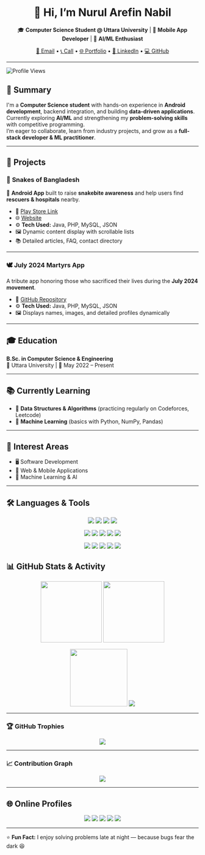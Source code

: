 <h1 align="center">👋 Hi, I’m Nurul Arefin Nabil</h1>

<p align="center">
🎓 <b>Computer Science Student @ Uttara University</b> | 📱 <b>Mobile App Developer</b> | 🌱 <b>AI/ML Enthusiast</b>  
</p>

<p align="center">
<a href="mailto:nurularefinnabil@gmail.com">📧 Email</a> • 
<a href="tel:+8801881196146">📞 Call</a> • 
<a href="https://arefin.binarybardbd.com/">🌐 Portfolio</a> • 
<a href="https://linkedin.com/in/n-arefin-nabil">💼 LinkedIn</a> • 
<a href="https://github.com/arefin-nabil">💻 GitHub</a>
</p>

---

<p align="left">
  <img src="https://komarev.com/ghpvc/?username=arefin-nabil&label=Profile%20Views&color=0e75b6&style=flat" alt="Profile Views" />
</p>


## 🧾 Summary  
I'm a **Computer Science student** with hands-on experience in **Android development**, backend integration, and building **data-driven applications**.  
Currently exploring **AI/ML** and strengthening my **problem-solving skills** with competitive programming.  
I’m eager to collaborate, learn from industry projects, and grow as a **full-stack developer & ML practitioner**.

---

## 🚀 Projects  

### 🐍 **Snakes of Bangladesh**  
📱 **Android App** built to raise **snakebite awareness** and help users find **rescuers & hospitals** nearby.  
- 🔗 [Play Store Link](https://play.google.com/store/apps/details?id=com.binarybardbd.snakesofbangladesh)  
- 🌐 [Website](https://www.snakesofbd.binarybardbd.com)  
- ⚙️ **Tech Used:** Java, PHP, MySQL, JSON  
- 🖼 Dynamic content display with scrollable lists  
- 📚 Detailed articles, FAQ, contact directory  

---

### 🕊 **July 2024 Martyrs App**  
A tribute app honoring those who sacrificed their lives during the **July 2024 movement**.  
- 🔗 [GitHub Repository](https://github.com/arefin-nabil/July-2024)  
- ⚙️ **Tech Used:** Java, PHP, MySQL, JSON  
- 🖼 Displays names, images, and detailed profiles dynamically  

---

## 🎓 Education  
**B.Sc. in Computer Science & Engineering**  
📍 Uttara University | 📅 May 2022 – Present  

---

## 📚 Currently Learning  
- 🧩 **Data Structures & Algorithms** (practicing regularly on Codeforces, Leetcode)  
- 🤖 **Machine Learning** (basics with Python, NumPy, Pandas)  

---

## 🎯 Interest Areas  
- 🖥 Software Development  
- 📱 Web & Mobile Applications  
- 🧠 Machine Learning & AI  

---

## 🛠️ Languages & Tools  


<p align="center">
  <!-- Core Languages -->
  <img src="https://img.shields.io/badge/Java-%23ED8B00.svg?style=for-the-badge&logo=openjdk&logoColor=white" />
  <img src="https://img.shields.io/badge/C-%2300599C.svg?style=for-the-badge&logo=c&logoColor=white" />
  <img src="https://img.shields.io/badge/C++-%2300599C.svg?style=for-the-badge&logo=c%2B%2B&logoColor=white" />
  <img src="https://img.shields.io/badge/Python-%233776AB.svg?style=for-the-badge&logo=python&logoColor=white" />
</p>

<p align="center">
  <!-- Frontend -->
  <img src="https://img.shields.io/badge/HTML5-%23E34F26.svg?style=for-the-badge&logo=html5&logoColor=white" />
  <img src="https://img.shields.io/badge/CSS3-%231572B6.svg?style=for-the-badge&logo=css3&logoColor=white" />
  <img src="https://img.shields.io/badge/JavaScript-%23F7DF1E.svg?style=for-the-badge&logo=javascript&logoColor=black" />
  <img src="https://img.shields.io/badge/MySQL-%234479A1.svg?style=for-the-badge&logo=mysql&logoColor=white" />
  <img src="https://img.shields.io/badge/Firebase-%23FFCA28.svg?style=for-the-badge&logo=firebase&logoColor=black" />
</p>

<p align="center">
  <!-- Tools -->
  <img src="https://img.shields.io/badge/Git-%23F05033.svg?style=for-the-badge&logo=git&logoColor=white" />
  <img src="https://img.shields.io/badge/Postman-%23FF6C37.svg?style=for-the-badge&logo=postman&logoColor=white" />
  <img src="https://img.shields.io/badge/Arduino-%2300979D.svg?style=for-the-badge&logo=arduino&logoColor=white" />
  <img src="https://img.shields.io/badge/Figma-%23F24E1E.svg?style=for-the-badge&logo=figma&logoColor=white" />
  <img src="https://img.shields.io/badge/Photoshop-%2331A8FF.svg?style=for-the-badge&logo=adobephotoshop&logoColor=white" />
</p>


## 📊 GitHub Stats & Activity  

<p align="center">
  <img src="https://github-readme-stats.vercel.app/api?username=arefin-nabil&show_icons=true&theme=tokyonight&hide_border=true&border_radius=12" height="160px" />
  <img src="https://github-readme-streak-stats.herokuapp.com/?user=arefin-nabil&theme=tokyonight&hide_border=true&border_radius=12" height="160px" />
</p>

<p align="center">
  <img src="https://github-readme-stats.vercel.app/api/top-langs/?username=arefin-nabil&layout=compact&theme=tokyonight&hide_border=true&border_radius=12" height="150px"/>
  <img src="https://github-readme-stats.vercel.app/api/top-langs/?username=arefin-nabil&layout=compact&theme=tokyonight&cache_seconds=1800" />
</p>

---

### 🏆 GitHub Trophies  
<p align="center">
  <img src="https://github-profile-trophy.vercel.app/?username=arefin-nabil&theme=tokyonight&no-frame=true&no-bg=true&margin-w=4" />
</p>

---


### 📈 Contribution Graph  
<p align="center">
  <img src="https://github-readme-activity-graph.vercel.app/graph?username=arefin-nabil&theme=tokyo-night&hide_border=true" />
</p>


---

## 🌐 Online Profiles  
<p align="center">
  <a href="https://hackerrank.com/profile/arefin_nabil"><img src="https://img.shields.io/badge/Hackerrank-%2300EA64.svg?&style=for-the-badge&logo=hackerrank&logoColor=white" /></a>
  <a href="https://codeforces.com/profile/arefin_nabil"><img src="https://img.shields.io/badge/Codeforces-%231F8ACB.svg?&style=for-the-badge&logo=codeforces&logoColor=white" /></a>
  <a href="https://leetcode.com/u/arefin_nabil/"><img src="https://img.shields.io/badge/LeetCode-%23FFA116.svg?&style=for-the-badge&logo=leetcode&logoColor=white" /></a>
  <a href="https://github.com/arefin-nabil"><img src="https://img.shields.io/badge/GitHub-%23181717.svg?&style=for-the-badge&logo=github&logoColor=white" /></a>
  <a href="https://www.linkedin.com/in/n-arefin-nabil/"><img src="https://img.shields.io/badge/💼 LinkedIn-%230077B5.svg?&style=for-the-badge&logo=linkedin&logoColor=white" /></a>
</p>

---

⭐ **Fun Fact:** I enjoy solving problems late at night — because bugs fear the dark 😆
